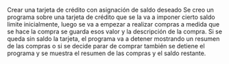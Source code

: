 Crear una tarjeta de crédito con asignación de saldo deseado
Se creo un programa sobre una tarjeta de crédito que se la va a imponer cierto saldo limite inicialmente, luego se va a empezar a realizar compras a medida que se hace la compra se guarda esos valor y la descripción de la compra.
Si se queda sin saldo la tarjeta, el programa va a detener mostrando un resumen de las compras o si se decide parar de comprar también se detiene el programa y se muestra el resumen de las compras y el saldo restante.
